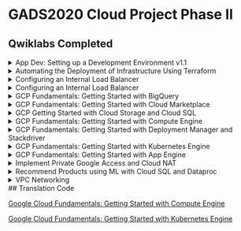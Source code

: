 # GADS2020 Cloud Project Phase II

## Qwiklabs Completed

<details>
  <summary>App Dev: Setting up a Development Environment v1.1</summary>
  <img src="Screenshots/app-dev-setting-up-a-development-environment.PNG">
</details>

<details>
  <summary>Automating the Deployment of Infrastructure Using Terraform</summary>
  <img src="Screenshots/automating-the-deployment-of-infrastructure-using-terraform.PNG">
</details>

<details>
  <summary>Configuring an Internal Load Balancer </summary>
  <img src="Screenshots/configuring-an-http-load-balancer-with-autoscaling.PNG">
</details>

<details>
  <summary>Configuring an Internal Load Balancer</summary>
  <img src="Screenshots/configuring-an-internal-load-balancer.PNG">
</details>

<details>
  <summary>GCP Fundamentals: Getting Started with BigQuery</summary>
  <img src="Screenshots/getting-started-with-bigquery.PNG">
</details>

<details>
  <summary>GCP Fundamentals: Getting Started with Cloud Marketplace</summary>
  <img src="Screenshots/getting-started-with-cloud-marketplace.PNG">
</details>

<details>
  <summary>GCP Getting Started with Cloud Storage and Cloud SQL</summary>
  <img src="Screenshots/getting-started-with-cloud-storage-and-cloud-sql.PNG">
</details>

<details>
  <summary>GCP Fundamentals: Getting Started with Compute Engine</summary>
  <img src="Screenshots/getting-started-with-compute-engine.PNG">
</details>

<details>
  <summary>GCP Fundamentals: Getting Started with Deployment Manager and Stackdriver</summary>
  <img src="Screenshots/getting-started-with-deployment-manager-and-cloud-monitoring.PNG">
</details>

<details>
  <summary>GCP Fundamentals: Getting Started with Kubernetes Engine</summary>
  <img src="Screenshots/getting-started-with-gke.PNG">
</details>

<details>
  <summary>GCP Fundamentals: Getting Started with App Engine</summary>
  <img src="Screenshots/google-cloud-fundamentals-getting-started-with-app-engine.PNG">
</details>

<details>
  <summary>Implement Private Google Access and Cloud NAT</summary>
  <img src="Screenshots/implement-private-google-access-and-cloud-nat.PNG">
</details>

<details>
  <summary>Recommend Products using ML with Cloud SQL and Dataproc</summary>
  <img src="Screenshots/recommended-products-using-ml-with-cloud-sql-and-dataproc.PNG">
</details>

<details>
  <summary>VPC Networking</summary>
  <img src="Screenshots/vpc-networking.PNG">
</details>
## Translation Code

[Google Cloud Fundamentals: Getting Started with Compute Engine](lab-1-creating-vms.md)

[Google Cloud Fundamentals: Getting Started with Kubernetes Engine](lab-2-getting-started-with-gke.md)

